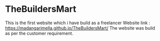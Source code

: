 # TheBuildersMart
This is the first website which i have build as a freelancer
Website link : https://madangarimella.github.io/TheBuildersMart/
The website was build as per the customer requirement.
